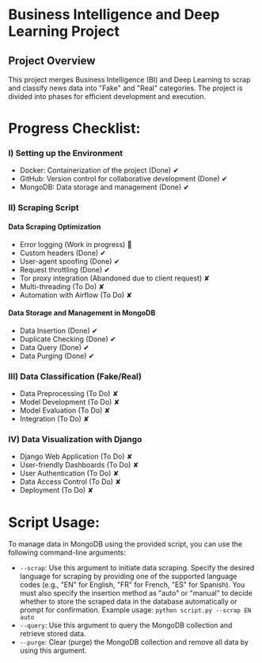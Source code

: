 # Business Intelligence and Deep Learning Project

## Project Overview
This project merges Business Intelligence (BI) and Deep Learning to scrap and classify news data into "Fake" and "Real" categories. The project is divided into phases for efficient development and execution.


# Progress Checklist:

### I) Setting up the Environment
- Docker: Containerization of the project (Done) ✔
- GitHub: Version control for collaborative development (Done) ✔
- MongoDB: Data storage and management (Done) ✔

### II) Scraping Script
#### Data Scraping Optimization
- Error logging (Work in progress) 🔨
- Custom headers (Done) ✔
- User-agent spoofing (Done) ✔
- Request throttling (Done) ✔
- Tor proxy integration (Abandoned due to client request) ✘
- Multi-threading (To Do) ✘
- Automation with Airflow (To Do) ✘

#### Data Storage and Management in MongoDB
- Data Insertion (Done) ✔
- Duplicate Checking (Done) ✔
- Data Query (Done) ✔
- Data Purging (Done) ✔

### III) Data Classification (Fake/Real)
- Data Preprocessing (To Do) ✘
- Model Development (To Do) ✘
- Model Evaluation (To Do) ✘
- Integration (To Do) ✘

### IV) Data Visualization with Django
- Django Web Application (To Do) ✘
- User-friendly Dashboards (To Do) ✘
- User Authentication (To Do) ✘
- Data Access Control (To Do) ✘
- Deployment (To Do) ✘

# Script Usage:
To manage data in MongoDB using the provided script, you can use the following command-line arguments:

- `--scrap`: Use this argument to initiate data scraping. Specify the desired language for scraping by providing one of the supported language codes (e.g., "EN" for English, "FR" for French, "ES" for Spanish). You must also specify the insertion method as "auto" or "manual" to decide whether to store the scraped data in the database automatically or prompt for confirmation. Example usage:
  `python script.py --scrap EN auto`
- `--query`: Use this argument to query the MongoDB collection and retrieve stored data.
- `--purge`: Clear (purge) the MongoDB collection and remove all data by using this argument.



